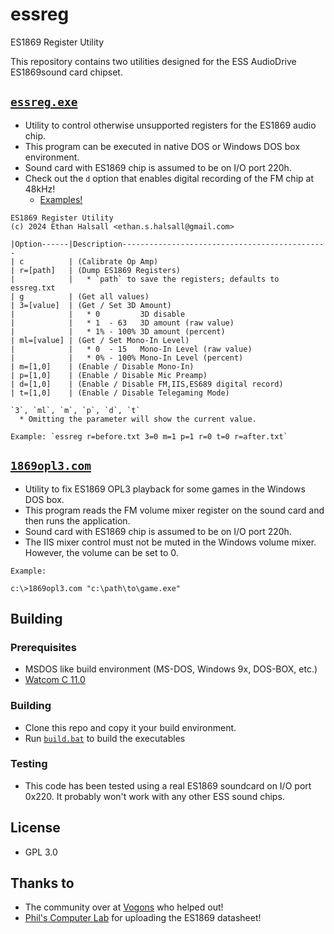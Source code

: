 # essreg
ES1869 Register Utility

This repository contains two utilities designed for the ESS AudioDrive ES1869sound card chipset.

## [`essreg.exe`](build)
* Utility to control otherwise unsupported registers for the ES1869 audio chip.
* This program can be executed in native DOS or Windows DOS box environment.
* Sound card with ES1869 chip is assumed to be on I/O port 220h.
* Check out the `d` option that enables digital recording of the FM chip at 48kHz!
  * [Examples!](digital_recording)

```
ES1869 Register Utility
(c) 2024 Ethan Halsall <ethan.s.halsall@gmail.com>

|Option------|Description----------------------------------------------
| c          | (Calibrate Op Amp)
| r=[path]   | (Dump ES1869 Registers)
|            |   * `path` to save the registers; defaults to essreg.txt
| g          | (Get all values)
| 3=[value]  | (Get / Set 3D Amount)
|            |   * 0         3D disable
|            |   * 1  - 63   3D amount (raw value)
|            |   * 1% - 100% 3D amount (percent)
| ml=[value] | (Get / Set Mono-In Level)
|            |   * 0  - 15   Mono-In Level (raw value)
|            |   * 0% - 100% Mono-In Level (percent)
| m=[1,0]    | (Enable / Disable Mono-In)
| p=[1,0]    | (Enable / Disable Mic Preamp)
| d=[1,0]    | (Enable / Disable FM,IIS,ES689 digital record)
| t=[1,0]    | (Enable / Disable Telegaming Mode)

`3`, `ml`, `m`, `p`, `d`, `t`
  * Omitting the parameter will show the current value.

Example: `essreg r=before.txt 3=0 m=1 p=1 r=0 t=0 r=after.txt`
```

## [`1869opl3.com`](build)
* Utility to fix ES1869 OPL3 playback for some games in the Windows DOS box.
* This program reads the FM volume mixer register on the sound card and then runs the application.
* Sound card with ES1869 chip is assumed to be on I/O port 220h.
* The IIS mixer control must not be muted in the Windows volume mixer. However, the volume can be set to 0.

```
Example:

c:\>1869opl3.com "c:\path\to\game.exe"
```

## Building

### Prerequisites
* MSDOS like build environment (MS-DOS, Windows 9x, DOS-BOX, etc.)
* [Watcom C 11.0](https://winworldpc.com/product/watcom-c-c/110b)

### Building
* Clone this repo and copy it your build environment.
* Run [`build.bat`](build.bat) to build the executables

### Testing
* This code has been tested using a real ES1869 soundcard on I/O port 0x220. It probably won't work with any other ESS sound chips.

## License
* GPL 3.0

## Thanks to
* The community over at [Vogons](https://www.vogons.org/viewtopic.php?f=62&p=1258077) who helped out!
* [Phil's Computer Lab](https://www.philscomputerlab.com/ess-audiodrive-es1868.html) for uploading the ES1869 datasheet!
